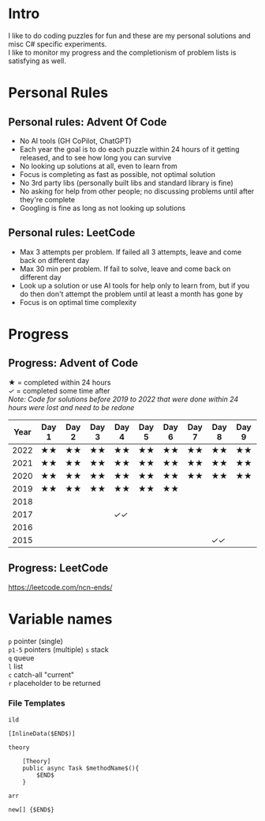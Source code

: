 # Intro

I like to do coding puzzles for fun and these are my personal solutions and misc C# specific experiments.   
I like to monitor my progress and the completionism of problem lists is satisfying as well.  

# Personal Rules

## Personal rules: Advent Of Code
- No AI tools (GH CoPilot, ChatGPT)
- Each year the goal is to do each puzzle within 24 hours of it getting released, and to see how long you can survive
- No looking up solutions at all, even to learn from
- Focus is completing as fast as possible, not optimal solution
- No 3rd party libs (personally built libs and standard library is fine)
- No asking for help from other people; no discussing problems until after they're complete
- Googling is fine as long as not looking up solutions

## Personal rules: LeetCode
- Max 3 attempts per problem. If failed all 3 attempts, leave and come back on different day
- Max 30 min per problem. If fail to solve, leave and come back on different day
- Look up a solution or use AI tools for help only to learn from, but if you do then don't attempt the problem until at least a month has gone by
- Focus is on optimal time complexity

# Progress

## Progress: Advent of Code

**★**  = completed within 24 hours  
*✓* = completed some time after  
*Note: Code for solutions before 2019 to 2022 that were done within 24 hours were lost and need to be redone*

| Year | Day 1 | Day 2 | Day 3 | Day 4 | Day 5 | Day 6 | Day 7 | Day 8 | Day 9 | Day 10 | Day 11 | Day 12 | Day 13 | Day 14 | Day 15 | Day 16 | Day 17 | Day 18 | Day 19 | Day 20 | Day 21 | Day 22 | Day 23 | Day 24 | Day 25 |
|------|-------|-------|-------|------|------|-------|-------|-----|-------|--------|-------|-------|--------|--------|--------|--------|--------|--------|--------|--------|--------|--------|--------|--------|--------|
| 2022 |   **★★**   |   **★★**    |   **★★**    |   **★★**  |    **★★**  |    **★★**   |  **★★**     |   **★★**  |   **★★**    |    **★★**    | **★★** | **★★** |    **★***✓*    |        |        |        |        |        |        |        |        |        |        |        |        |
| 2021 |   **★★**   |  **★★**     |   **★★**    |   **★★**  |   **★★**   |   **★★**    |   **★★**    |   **★★**  |     **★★**  |    **★★**    | **★★** | **★★** |     **★★**   |    **★★**    |   **★★**     |     **★***✓*   |        |        |        |        |        |        |        |        |        |
| 2020 |    **★★**    |    **★★**    |     **★★**   |      **★★** |     **★★**  |    **★★**    |     **★★**   |  **★★**    |    **★★**    |        |       |       |        |        |        |        |        |        |        |        |        |        |        |        |        |
| 2019 |    **★★**    |    **★★**    |     **★★**   |     **★★** |    **★★**   |     **★★**   |       |     |       |        |       |       |        |        |        |        |        |        |        |        |        |        |        |        |        |
| 2018 |       |       |       |      |      |       |       |     |       |        | *✓* |       |        |        |        |        |        |        |        |        |        |        |        |        |        |
| 2017 |       |       |       | *✓✓* |      |       |       |     |       |        |       | *✓✓*  |        |        |        |        |        |        |        |        |        |        |        |        |        |
| 2016 |       |       |       |      |      |       |       |     |       |        |       |       |        |        |        |        |        |        |        |        |        |        |        |        |        |
| 2015 |   |   |   |   |  |   |       |   *✓✓*  |       |        |       |       |        |        |        |        |        |        |        |        |        |        |        |        |        |

## Progress: LeetCode

https://leetcode.com/ncn-ends/

# Variable names
`p` pointer (single)  
`p1-5` pointers (multiple)
`s` stack   
`q` queue  
`l` list  
`c` catch-all "current"  
`r` placeholder to be returned



### File Templates

`ild`  
```
[InlineData($END$)]
```  
  
`theory`
```
    [Theory]
    public async Task $methodName$(){
        $END$
    }
```

`arr`
```
new[] {$END$}
```